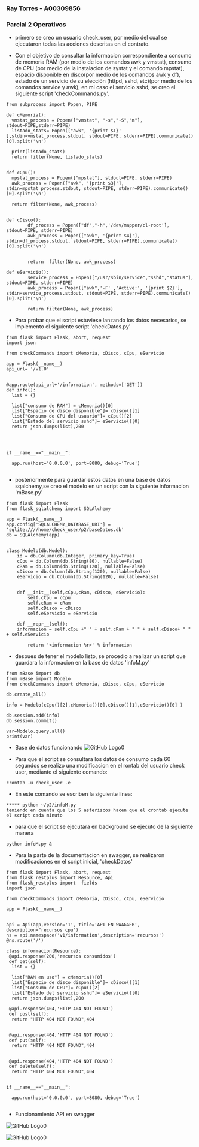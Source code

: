 
### Ray Torres - A00309856

### Parcial 2 Operativos    

* primero se creo un usuario check_user, por medio del cual se ejecutaron todas las acciones descritas en el contrato.

* Con el objetivo de consultar la informacion correspondiente a  consumo de memoria RAM (por medio de los comandos awk y vmstat), consumo de CPU (por medio de la instalacion de systat y el comando mpstat), espacio disponible en disco(por medio de los comandos awk y df), estado de un servicio de su elección (httpd, sshd, etc)(por medio de los comandos service y awk), en mi caso el servicio sshd, se  creo el siguiente script 'checkCommands.py'.


``` 
from subprocess import Popen, PIPE

def cMemoria():
  vmstat_process = Popen(["vmstat", "-s","-S","m"], stdout=PIPE,stderr=PIPE)
  listado_stats= Popen(["awk", '{print $1}' ],stdin=vmstat_process.stdout, stdout=PIPE, stderr=PIPE).communicate()[0].split('\n')

  print(listado_stats)
  return filter(None, listado_stats)


def cCpu():
  mpstat_process = Popen(["mpstat"], stdout=PIPE, stderr=PIPE)
  awk_process = Popen(["awk", '{print $3}'], stdin=mpstat_process.stdout, stdout=PIPE, stderr=PIPE).communicate()[0].split('\n')

  return filter(None, awk_process)


def cDisco():
        df_process = Popen(["df","-h",'/dev/mapper/cl-root'], stdout=PIPE, stderr=PIPE)
        awk_process = Popen(["awk", '{print $4}'], stdin=df_process.stdout, stdout=PIPE, stderr=PIPE).communicate()[0].split('\n')


        return  filter(None, awk_process)

def eServicio():
        service_process = Popen(["/usr/sbin/service","sshd","status"], stdout=PIPE, stderr=PIPE)
        awk_process = Popen(["awk",'-F' ,'Active:', '{print $2}'], stdin=service_process.stdout, stdout=PIPE, stderr=PIPE).communicate()[0].split('\n')

        return filter(None, awk_process)
``` 
* Para probar que el script estuviese lanzando los datos necesarios, se implemento el siguiente script 'checkDatos.py'
``` 
from flask import Flask, abort, request
import json

from checkCommands import cMemoria, cDisco, cCpu, eServicio

app = Flask(__name__)
api_url= '/v1.0'


@app.route(api_url+'/information', methods=['GET'])
def info():
  list = {}

  list["consumo de RAM"] = cMemoria()[0]
  list["Espacio de disco disponible"]= cDisco()[1]	
  list["Consumo de CPU del usuario"]= cCpu()[2]
  list["Estado del servicio sshd"]= eServicio()[0]
  return json.dumps(list),200




if __name__=="__main__":

  app.run(host='0.0.0.0', port=8080, debug='True')


```
* posteriormente para guardar estos datos en una base de datos sqalchemy,se creo el modelo en un script con la siguiente informacion 'mBase.py'

```
from flask import Flask
from flask_sqlalchemy import SQLAlchemy

app = Flask(__name__)
app.config['SQLALCHEMY_DATABASE_URI'] = 'sqlite:////home/check_user/p2/baseDatos.db'
db = SQLAlchemy(app)


class Modelo(db.Model):
    id = db.Column(db.Integer, primary_key=True)
    cCpu = db.Column(db.String(80), nullable=False)
    cRam = db.Column(db.String(120), nullable=False)
    cDisco = db.Column(db.String(120), nullable=False)
    eServicio = db.Column(db.String(120), nullable=False)


    def __init__(self,cCpu,cRam, cDisco, eServicio):
        self.cCpu = cCpu
        self.cRam = cRam
        self.cDisco = cDisco
        self.eServicio = eServicio

    def __repr__(self):
	informacion = self.cCpu +" " + self.cRam + " " + self.cDisco+ " " + self.eServicio

        return '<informacion %r>' % informacion
```
* despues de tener el modelo listo, se procedio a realizar un script que guardara la informacion en la base de datos 'infoM.py'
```
from mBase import db
from mBase import Modelo
from checkCommands import cMemoria, cDisco, cCpu, eServicio

db.create_all()

info = Modelo(cCpu()[2],cMemoria()[0],cDisco()[1],eServicio()[0] )

db.session.add(info)
db.session.commit()

var=Modelo.query.all()
print(var)
```
* Base de datos funcionando
![GitHub Logo0](ScreenS/scBD.png)

* Para que el script se consultara los datos de consumo cada 60 segundos se realizo una modificacion en el rontab del usuario check user, mediante el siguiente comando:
```
crontab -u check_user -e
 ```
* En este comando se escriben la siguiente linea:
```
***** python ~/p2/infoM.py
teniendo en cuenta que los 5 asteriscos hacen que el crontab ejecute el script cada minuto
 ```
* para que el script se ejecutara en background se ejecuto de la siguiente manera
```
python infoM.py &
```
* Para la parte de la documentacion en swagger, se realizaron modificaciones en el script inicial, 'checkDatos'
```
from flask import Flask, abort, request
from flask_restplus import Resource, Api
from flask_restplus import  fields
import json

from checkCommands import cMemoria, cDisco, cCpu, eServicio

app = Flask(__name__)


api = Api(app,version='1', title='API EN SWAGGER', description="recursos cpu")
ns = api.namespace('v1/information',description='recursos')
@ns.route('/')

class informacion(Resource):
 @api.response(200,'recursos consumidos')
 def get(self):
  list = {}

  list["RAM en uso"] = cMemoria()[0]
  list["Espacio de disco disponible"]= cDisco()[1]	
  list["Consumo de CPU"]= cCpu()[2]
  list["Estado del servicio sshd"]= eServicio()[0]
  return json.dumps(list),200

 @api.response(404,'HTTP 404 NOT FOUND')
 def post(self):
  return "HTTP 404 NOT FOUND",404


 @api.response(404,'HTTP 404 NOT FOUND')
 def put(self):
  return "HTTP 404 NOT FOUND",404


 @api.response(404,'HTTP 404 NOT FOUND')
 def delete(self):
  return "HTTP 404 NOT FOUND",404


if __name__=="__main__":

  app.run(host='0.0.0.0', port=8080, debug='True')


```
* Funcionamiento API en swagger

![GitHub Logo0](ScreenS/scSwaggerNotFound.png)

![GitHub Logo0](ScreenS/scSwaggerWorking.png)

